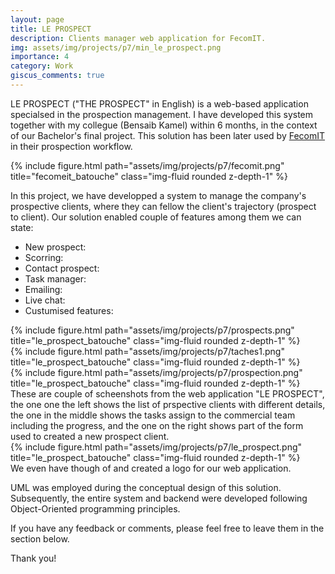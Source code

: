 ```yaml
---
layout: page
title: LE PROSPECT
description: Clients manager web application for FecomIT.
img: assets/img/projects/p7/min_le_prospect.png
importance: 4
category: Work
giscus_comments: true
---
```


LE PROSPECT ("THE PROSPECT" in English) is a web-based application specialsed in the prospection management. I have developed this system together with my collegue (Bensaib Kamel) within 6 months, in the context of our Bachelor's final project. This solution has been later used by <a href='https://fecomit.com/'>FecomIT</a> in their prospection workflow.
<div class="row">
    <div class="col-sm mt-3 mt-md-0">
        {% include figure.html path="assets/img/projects/p7/fecomit.png" title="fecomeit_batouche" class="img-fluid rounded z-depth-1" %}
    </div>
</div>

In this project, we have developped a system to manage the company's prospective clients, where they can fellow the client's trajectory (prospect to client). Our solution enabled couple of features among them we can state:
<ul>
    <li> New prospect: </li>
    <li> Scorring: </li>
    <li> Contact prospect: </li>
    <li> Task manager: </li>
    <li> Emailing: </li>
    <li> Live chat: </li>
    <li> Custumised features: </li>
</ul>

<div class="row">
    <div class="col-sm mt-3 mt-md-0">
        {% include figure.html path="assets/img/projects/p7/prospects.png" title="le_prospect_batouche" class="img-fluid rounded z-depth-1" %}
    </div>
    <div class="col-sm mt-3 mt-md-0">
        {% include figure.html path="assets/img/projects/p7/taches1.png" title="le_prospect_batouche" class="img-fluid rounded z-depth-1" %}
    </div>
    <div class="col-sm mt-3 mt-md-0">
        {% include figure.html path="assets/img/projects/p7/prospection.png" title="le_prospect_batouche" class="img-fluid rounded z-depth-1" %}
    </div>
</div>
<div class="caption">
    These are couple of scheenshots from the web application "LE PROSPECT", the one one the left shows the list of prspective clients with different details, the one in the middle shows the tasks assign to the commercial team including the progress, and the one on the right shows part of the form used to created a new prospect client.
</div>

<div class="row">
    <div class="col-sm mt-3 mt-md-0">
        {% include figure.html path="assets/img/projects/p7/le_prospect.png" title="le_prospect_batouche" class="img-fluid rounded z-depth-1" %}
    </div>
</div>
<div class="caption">
    We even have though of and created a logo for our web application.
</div>

UML was employed during the conceptual design of this solution. Subsequently, the entire system and backend were developed following Object-Oriented programming principles.

If you have any feedback or comments, please feel free to leave them in the section below.

Thank you!